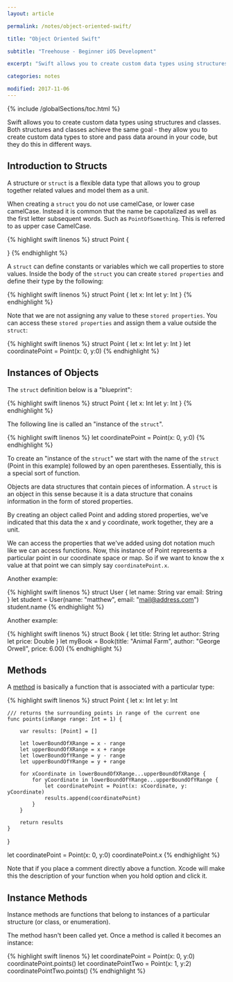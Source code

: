 ```yaml
---
layout: article

permalink: /notes/object-oriented-swift/

title: "Object Oriented Swift"

subtitle: "Treehouse - Beginner iOS Development"

excerpt: "Swift allows you to create custom data types using structures and classes. Both structures and classes achieve the same goal - they allow you to create custom data types to store and pass data around in your code, but they do this in different ways. Notes on this is found here."

categories: notes

modified: 2017-11-06
---
```


{% include /globalSections/toc.html %}

Swift allows you to create custom data types using structures and classes. Both structures and classes achieve the same goal - they allow you to create custom data types to store and pass data around in your code, but they do this in different ways.

## Introduction to Structs

A structure or `struct` is a flexible data type that allows you to group together related values and model them as a unit.

When creating a `struct` you do not use camelCase, or lower case camelCase. Instead it is common that the name be capotalized as well as the first letter subsequent words. Such as `PointOfSomething`. This is referred to as upper case CamelCase.

{% highlight swift linenos %}
struct Point {

}
{% endhighlight %}

A `struct` can define constants or variables which we call properties to store values. Inside the body of the `struct` you can create `stored properties` and define their type by the following:

{% highlight swift linenos %}
struct Point {
  let x: Int
  let y: Int
}
{% endhighlight %}

Note that we are not assigning any value to these `stored properties`. You can access these `stored properties` and assign them a value outside the `struct`:

{% highlight swift linenos %}
struct Point {
    let x: Int
    let y: Int
}
let coordinatePoint = Point(x: 0, y:0)
{% endhighlight %}

## Instances of Objects

The `struct` definition below is a "blueprint":

{% highlight swift linenos %}
struct Point {
    let x: Int
    let y: Int
}
{% endhighlight %}

The following line is called an "instance of the `struct`".

{% highlight swift linenos %}
let coordinatePoint = Point(x: 0, y:0)
{% endhighlight %}

To create an "instance of the `struct`" we start with the name of the `struct` (Point in this example) followed by an open parentheses. Essentially, this is a special sort of function.

Objects are data structures that contain pieces of information. A `struct` is an object in this sense because it is a data structure that conains information in the form of stored properties.

By creating an object called Point and adding stored properties, we've indicated that this data the x and y coordinate, work together, they are a unit.

We can access the properties that we've added using dot notation much like we can access functions. Now, this instance of Point represents a particular point in our coordinate space or map. So if we want to know the x value at that point we can simply say `coordinatePoint.x`.

Another example:

{% highlight swift linenos %}
struct User {
    let name: String
    var email: String
}
let student = User(name: "matthew", email: "mail@address.com")
student.name
{% endhighlight %}

Another example:

{% highlight swift linenos %}
struct Book {
  let title: String
  let author: String
  let price: Double
}
let myBook = Book(title: "Animal Farm", author: "George Orwell", price: 6.00)
{% endhighlight %}

## Methods

A <a href="https://developer.apple.com/library/content/documentation/Swift/Conceptual/Swift_Programming_Language/Methods.html">method</a> is basically a function that is associated with a particular type:

{% highlight swift linenos %}
struct Point {
    let x: Int
    let y: Int
    
    /// returns the surrounding points in range of the current one
    func points(inRange range: Int = 1) {
        
        var results: [Point] = []
        
        let lowerBoundOfXRange = x - range
        let upperBoundOfXRange = x + range
        let lowerBoundOfYRange = y - range
        let upperBoundOfYRange = y + range
        
        for xCoordinate in lowerBoundOfXRange...upperBoundOfXRange {
            for yCoordinate in lowerBoundOfYRange...upperBoundOfYRange {
                let coordinatePoint = Point(x: xCoordinate, y: yCoordinate)
                results.append(coordinatePoint)
            }
        }
        
        return results
    }
}

let coordinatePoint = Point(x: 0, y:0)
coordinatePoint.x
{% endhighlight %}

Note that if you place a comment directly above a function. Xcode will make this the description of your function when you hold option and click it.

## Instance Methods

Instance methods are functions that belong to instances of a particular structure (or class, or enumeration).

The method hasn't been called yet. Once a method is called it becomes an instance:

{% highlight swift linenos %}
let coordinatePoint = Point(x: 0, y:0)
coordinatePoint.points()
let coordinatePointTwo = Point(x: 1, y:2)
coordinatePointTwo.points()
{% endhighlight %}